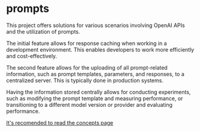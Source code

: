 # prompts
This project offers solutions for various scenarios involving OpenAI APIs and the utilization of prompts.

The initial feature allows for response caching when working in a development environment. This enables developers to work more efficiently and cost-effectively.

The second feature allows for the uploading of all prompt-related information, such as prompt templates, parameters, and responses, to a centralized server. This is typically done in production systems.

Having the information stored centrally allows for conducting experiments, such as modifying the prompt template and measuring performance, or transitioning to a different model version or provider and evaluating performance.

[It's recomended to read the concepts page](https://github.com/blinq-io/prompts/wiki/Concepts-page)
